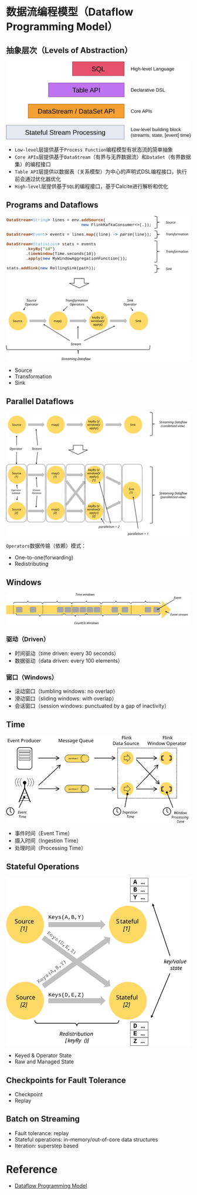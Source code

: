 # 数据流编程模型（Dataflow Programming Model）

## 抽象层次（Levels of Abstraction）

![Levels of Abstraction](assets/images/programming-model/levels_of_abstraction.svg)

- `Low-level`层提供基于`Process Function`编程模型有状态流的简单抽象
- `Core APIs`层提供基于`DataStream`（有界与无界数据流）和`DataSet`（有界数据集）的编程接口
- `Table API`层提供以数据表（关系模型）为中心的声明式DSL编程接口，执行前会通过优化器优化
- `High-level`层提供基于`SQL`的编程接口，基于Calcite进行解析和优化

## Programs and Dataflows

![Programs and Dataflows](assets/images/programming-model/program_dataflow.svg)

- Source
- Transformation
- Sink

## Parallel Dataflows

![Parallel Dataflows](assets/images/programming-model/parallel_dataflow.svg)

`Operators`数据传输（依赖）模式：

- One-to-one(forwarding)
- Redistributing

## Windows

![Windows](assets/images/programming-model/windows.svg)

### 驱动（Driven）

- 时间驱动（time driven: every 30 seconds）
- 数据驱动（data driven: every 100 elements）

### 窗口（Windows）

- 滚动窗口（tumbling windows: no overlap）
- 滑动窗口（sliding windows: with overlap）
- 会话窗口（session windows: punctuated by a gap of inactivity）

## Time

![Time](assets/images/programming-model/event_ingestion_processing_time.svg)

- 事件时间（Event Time）
- 摄入时间（Ingestion Time）
- 处理时间（Processing Time）

## Stateful Operations

![Stateful Operations](assets/images/programming-model/state_partitioning.svg)

- Keyed & Operator State
- Raw and Managed State

## Checkpoints for Fault Tolerance

- Checkpoint
- Replay

## Batch on Streaming

- Fault tolerance: replay
- Stateful operations: in-memory/out-of-core data structures
- Iteration: superstep based

# Reference

- [Dataflow Programming Model](https://ci.apache.org/projects/flink/flink-docs-master/concepts/programming-model.html)
